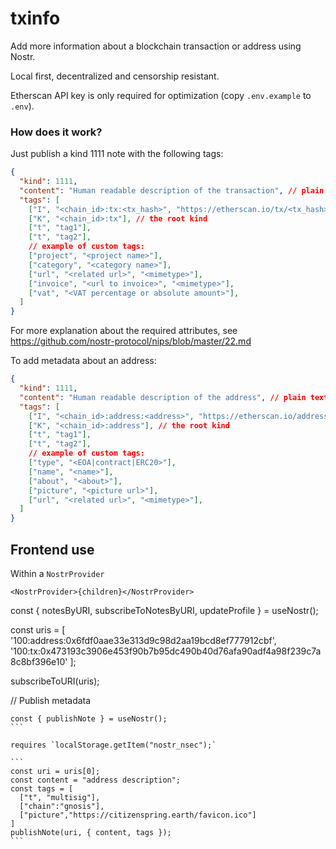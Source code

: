 # txinfo

Add more information about a blockchain transaction or address using Nostr.

Local first, decentralized and censorship resistant.

Etherscan API key is only required for optimization (copy `.env.example` to `.env`).

### How does it work?

Just publish a kind 1111 note with the following tags:

```json
{
  "kind": 1111,
  "content": "Human readable description of the transaction", // plain text, no markdown
  "tags": [
    ["I", "<chain_id>:tx:<tx_hash>", "https://etherscan.io/tx/<tx_hash>"], // root URL
    ["K", "<chain_id>:tx"], // the root kind
    ["t", "tag1"],
    ["t", "tag2"],
    // example of custom tags:
    ["project", "<project name>"],
    ["category", "<category name>"],
    ["url", "<related url>", "<mimetype>"],
    ["invoice", "<url to invoice>", "<mimetype>"],
    ["vat", "<VAT percentage or absolute amount>"],
  ]
}
```

For more explanation about the required attributes, see https://github.com/nostr-protocol/nips/blob/master/22.md

To add metadata about an address:

```json
{
  "kind": 1111,
  "content": "Human readable description of the address", // plain text, no markdown
  "tags": [
    ["I", "<chain_id>:address:<address>", "https://etherscan.io/address/<address>"], // root URL
    ["K", "<chain_id>:address"], // the root kind
    ["t", "tag1"],
    ["t", "tag2"],
    // example of custom tags:
    ["type", "<EOA|contract|ERC20>"],
    ["name", "<name>"],
    ["about", "<about>"],
    ["picture", "<picture url>"],
    ["url", "<related url>", "<mimetype>"],
  ]
}
```

## Frontend use

Within a `NostrProvider`

```
<NostrProvider>{children}</NostrProvider>
```

const { notesByURI, subscribeToNotesByURI, updateProfile } = useNostr();

const uris = [
  '100:address:0x6fdf0aae33e313d9c98d2aa19bcd8ef777912cbf',
  '100:tx:0x473193c3906e453f90b7b95dc490b40d76afa90adf4a98f239c7a8c8bf396e10'
];

subscribeToURI(uris);


// Publish metadata
````
const { publishNote } = useNostr();
```

requires `localStorage.getItem("nostr_nsec");`

```
const uri = uris[0];
const content = "address description";
const tags = [
  ["t", "multisig"],
  ["chain":"gnosis"],
  ["picture","https://citizenspring.earth/favicon.ico"]
]
publishNote(uri, { content, tags });
```
